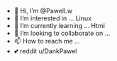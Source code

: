 - 👋 Hi, I’m @PawelLw
- 👀 I’m interested in ... Linux 
- 🌱 I’m currently learning ... Html
- 💞️ I’m looking to collaborate on ...
- 📫 How to reach me ...
- 💕 reddit u/DankPawel
<!---
PawelLw/PawelLw is a ✨ special ✨ repository because its `README.md` (this file) appears on your GitHub profile.
You can click the Preview link to take a look at your changes.
--->
